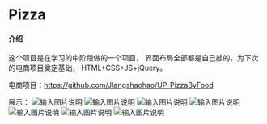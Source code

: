 # Pizza

#### 介绍
这个项目是在学习的中阶段做的一个项目，
界面布局全部都是自己敲的，为下次的电商项目奠定基础，
HTML+CSS+JS+jQuery。

电商项目：https://github.com/JIangshaohao/UP-PizzaByFood

展示：
![输入图片说明](https://images.gitee.com/uploads/images/2022/0409/155406_32e0cd45_9612012.png "QQ截图20220406155820.png")
![输入图片说明](https://images.gitee.com/uploads/images/2022/0409/155417_8e66bec1_9612012.png "QQ截图20220406155941.png")
![输入图片说明](https://images.gitee.com/uploads/images/2022/0409/155424_4b7e6899_9612012.png "QQ截图20220406155959.png")
![输入图片说明](https://images.gitee.com/uploads/images/2022/0409/155434_36dcf65a_9612012.png "QQ截图20220406160012.png")
![输入图片说明](https://images.gitee.com/uploads/images/2022/0409/155442_790ff749_9612012.png "QQ截图20220406160110.png")
![输入图片说明](https://images.gitee.com/uploads/images/2022/0409/155448_31234837_9612012.png "QQ截图20220406160212.png")
![输入图片说明](https://images.gitee.com/uploads/images/2022/0409/155511_ccdcbe22_9612012.png "QQ截图20220406160223.png")

